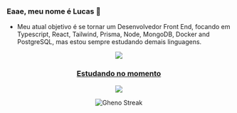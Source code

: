 ### Eaae, meu nome é Lucas 👋

- Meu atual objetivo é se tornar um Desenvolvedor Front End, focando em Typescript, React, Tailwind, Prisma, Node, MongoDB, Docker and PostgreSQL, mas estou sempre estudando demais linguagens.

<div align="center" >
<a href="https://skillicons.dev"   >
  <img src="https://skillicons.dev/icons?i=git,ts,react,nextjs,go,docker,mongodb,postgres," />
<br>
  <h3> 
  Estudando no momento
  </h3> 
  <div>
  <a href="https://skillicons.dev"   >
    <img src="https://skillicons.dev/icons?i=prisma,tailwind,ts,react,nextjs,go" />
  </a>
  </div>

![Gheno Streak](https://streak-stats.demolab.com?user=ghenosec&theme=transparent&hide_border=true&border_radius=4.3)
